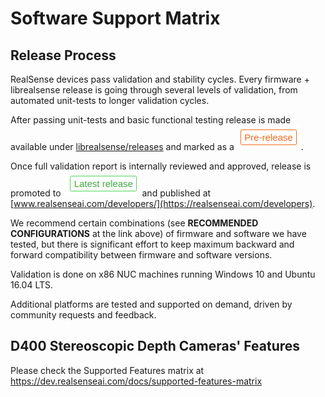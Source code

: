 # Software Support Matrix

## Release Process

RealSense devices pass validation and stability cycles. Every firmware + librealsense release is going through several levels of validation, from automated unit-tests to longer validation cycles.  

After passing unit-tests and basic functional testing release is made available under [librealsense/releases](https://github.com/IntelRealSense/librealsense/releases) and marked as a ![pre-release](./img/prerelease.png).

Once full validation report is internally reviewed and approved, release is promoted to ![latest](./img/latest_release.png) and published at [www.realsenseai.com/developers/](https://realsenseai.com/developers).

We recommend certain combinations (see **RECOMMENDED CONFIGURATIONS** at the link above) of firmware and software we have tested, but there is significant effort to keep maximum backward and forward compatibility between firmware and software versions.

Validation is done on x86 NUC machines running Windows 10 and Ubuntu 16.04 LTS.

Additional platforms are tested and supported on demand, driven by community requests and feedback.

## D400 Stereoscopic Depth Cameras' Features
Please check the Supported Features matrix at https://dev.realsenseai.com/docs/supported-features-matrix

